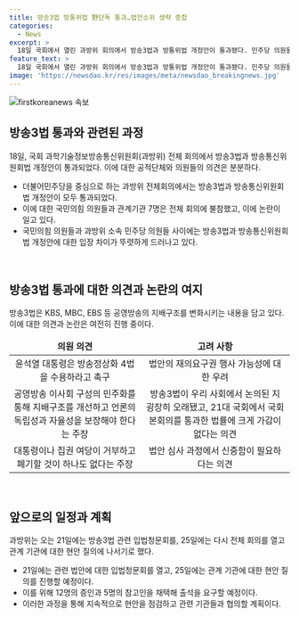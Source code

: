 ```yaml
---
title: 방송3법 방통위법 野단독 통과…법안소위 생략 종합
categories:
  - News
excerpt: >
  18일 국회에서 열린 과방위 회의에서 방송3법과 방통위법 개정안이 통과됐다. 민주당 의원들은 대통령에게 방송정상화 4법 수용을 촉구하며, 법의 핵심은 공영방송의 지배구조 개선과 언론 독립 보장이라고 강조했다. 이 법안에 대한 대통령의 재의요구권 행사 가능성이 높아 협상이 필요하다는 의견도 나왔다. 이에 대해 최민희 위원장은 신중한 심의가 필요하다는 견해를 밝혔으며, 21일에는 입법청문회를, 25일에는 관계기관 현안 질의를 실시할 예정이다.
feature_text: >
  18일 국회에서 열린 과방위 회의에서 방송3법과 방통위법 개정안이 통과됐다. 민주당 의원들은 대통령에게 방송정상화 4법 수용을 촉구하며, 법의 핵심은 공영방송의 지배구조 개선과 언론 독립 보장이라고 강조했다. 이 법안에 대한 대통령의 재의요구권 행사 가능성이 높아 협상이 필요하다는 의견도 나왔다. 이에 대해 최민희 위원장은 신중한 심의가 필요하다는 견해를 밝혔으며, 21일에는 입법청문회를, 25일에는 관계기관 현안 질의를 실시할 예정이다.
image: 'https://newsdao.kr/res/images/meta/newsdao_breakingnews.jpg'
---
```


<p><img src="https://newsdao.kr/res/images/meta/newsdao_breakingnews.jpg" alt="firstkoreanews 속보" /></p>

<h2 data-ke-size="size26">방송3법 통과와 관련된 과정</h2>

<p data-ke-size="size16">18일, 국회 과학기술정보방송통신위원회(과방위) 전체 회의에서 방송3법과 방송통신위원회법 개정안이 통과되었다. 이에 대한 공적단체와 의원들의 의견은 분분하다.</p>

<ul>
<li>더불어민주당을 중심으로 하는 과방위 전체회의에서는 방송3법과 방송통신위원회법 개정안이 모두 통과되었다.</li>
<li>이에 대한 국민의힘 의원들과 관계기관 7명은 전체 회의에 불참했고, 이에 논란이 일고 있다.</li>
<li>국민의힘 의원들과 과방위 소속 민주당 의원들 사이에는 방송3법과 방송통신위원회법 개정안에 대한 입장 차이가 뚜렷하게 드러나고 있다.</li>
</ul>

<p data-ke-size="size16">&nbsp;</p>

<h2 data-ke-size="size26">방송3법 통과에 대한 의견과 논란의 여지</h2>

<p data-ke-size="size16">방송3법은 KBS, MBC, EBS 등 공영방송의 지배구조를 변화시키는 내용을 담고 있다. 이에 대한 의견과 논란은 여전히 진행 중이다.</p>

<table>
<thead>
<tr>
<td style="text-align: center; height: 17px;"><b>의원 의견</b></td>
<td style="text-align: center; height: 17px;"><b>고려 사항</b></td>
</tr>
</thead>
<tbody>
<tr>
<td style="text-align: center; height: 17px;">윤석열 대통령은 방송정상화 4법을 수용하라고 촉구</td>
<td style="text-align: center; height: 17px;">법안의 재의요구권 행사 가능성에 대한 우려</td>
</tr>
<tr>
<td style="text-align: center; height: 17px;">공영방송 이사회 구성의 민주화를 통해 지배구조를 개선하고 언론의 독립성과 자율성을 보장해야 한다는 주장</td>
<td style="text-align: center; height: 17px;">방송3법이 우리 사회에서 논의된 지 굉장히 오래됐고, 21대 국회에서 국회 본회의를 통과한 법률에 크게 가감이 없다는 의견</td>
</tr>
<tr>
<td style="text-align: center; height: 17px;">대통령이나 집권 여당이 거부하고 폐기할 것이 하나도 없다는 주장</td>
<td style="text-align: center; height: 17px;">법안 심사 과정에서 신중함이 필요하다는 의견</td>
</tr>
</tbody>
</table>

<p data-ke-size="size16">&nbsp;</p>

<h2 data-ke-size="size26">앞으로의 일정과 계획</h2>

<p data-ke-size="size16">과방위는 오는 21일에는 방송3법 관련 입법청문회를, 25일에는 다시 전체 회의를 열고 관계 기관에 대한 현안 질의에 나서기로 했다. </p>

<ul>
<li>21일에는 관련 법안에 대한 입법청문회를 열고, 25일에는 관계 기관에 대한 현안 질의를 진행할 예정이다.</li>
<li>이를 위해 12명의 증인과 5명의 참고인을 채택해 출석을 요구할 예정이다.</li>
<li>이러한 과정을 통해 지속적으로 현안을 점검하고 관련 기관들과 협의할 계획이다.</li>
</ul>

